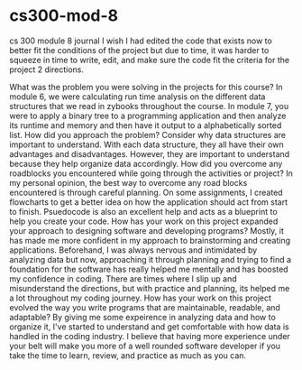 # cs300-mod-8
cs 300 module 8 journal
I wish I had edited the code that exists now to better fit the conditions of the project but due to time, 
it was harder to squeeze in time to write, edit, and make sure the code fit the criteria for the project
2 directions.

 What was the problem you were solving in the projects for this course?
 In module 6, we were calculating run time analysis on the different data structures that we read in zybooks throughout the course. In module 7, you were to apply a binary tree to a programming application and then analyze its runtime and memory and then have it output to a alphabetically sorted list.
 How did you approach the problem? Consider why data structures are important to understand.
 With each data structure, they all have their own advantages and disadvantages. However, they are important to understand because they help organize data accordingly. 
How did you overcome any roadblocks you encountered while going through the activities or project?
In my personal opinion, the best way to overcome any road blocks encountered is through careful planning. On some assignments, I created flowcharts to get a better idea on how the application should act from start to finish. Psuedocode is also an excellent help and acts as a blueprint to help you create your code.
How has your work on this project expanded your approach to designing software and developing programs?
Mostly, it has made me more confident in my approach to brainstorming and creating applications. Beforehand, I was always nervous and intimidated by analyzing data but now, approaching it through planning and trying to find a foundation for the software has really helped me mentally and has boosted my confidence in coding. There are times where I slip up and misunderstand the directions, but with practice and planning, its helped me a lot throughout my coding journey.
How has your work on this project evolved the way you write programs that are maintainable, readable, and adaptable?
By giving me some expeirence in analyzing data and how to organize it, I've started to understand and get comfortable with how data is handled in the coding industry. I believe that having more experience under your belt will make you more of a well rounded software developer if you take the time to learn, review, and practice as much as you can. 
